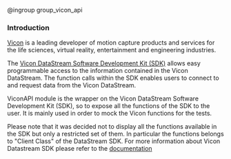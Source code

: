 @ingroup group_vicon_api

### Introduction
[Vicon](https://www.vicon.com/) is a leading developer of motion capture products and services for the life sciences, virtual reality, entertainment and engineering industries.

The [Vicon DataStream Software Development Kit (SDK)](https://www.vicon.com/software/datastream-sdk/) allows easy programmable access to the information contained in the Vicon DataStream. The function calls within the SDK enables users to connect to and request data from the Vicon DataStream.

ViconAPI module is the wrapper on the Vicon DataStream Software Development Kit (SDK), so to expose all the
functions of the SDK to the user. It is mainly used in order to mock the Vicon functions for the tests.

Please note that it was decided not to display all the functions available in the SDK but only a restricted set of them. In particular the functions belongs to "Client Class" of the DataStream SDK. For more information about Vicon Datastream SDK please refer to the [documentation](https://docs.vicon.com/display/DSSDK112)
